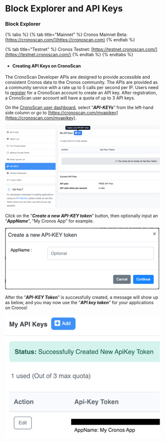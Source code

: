 # Block Explorer and API Keys

### Block Explorer

{% tabs %}
{% tab title="Mainnet" %}
Cronos Mainnet Beta: [https://cronoscan.com/](https://cronoscan.com)
{% endtab %}

{% tab title="Testnet" %}
Cronos Testnet: [https://testnet.cronoscan.com/](https://testnet.cronoscan.com/)
{% endtab %}
{% endtabs %}

* #### Creating API Keys on CronoScan

The CronoScan Developer APIs are designed to provide accessible and consistent Cronos data to the Cronos community. The APIs are provided as a community service with a rate up to 5 calls per second per IP. Users need to [register](https://cronoscan.com/register) for a CronoScan account to create an API key. After registration, a CronoScan user account will have a quota of up to 3 API keys.

On the [CronoScan user dashboard](https://cronoscan.com/myaccount), select “_**API-KEYs**_” from the left-hand side column or go to [https://cronoscan.com/myapikey](https://cronoscan.com/myapikey).

![drawing](../integrating-with-cronos/assets/myapikey-page.png)

Click on the “_**Create a new API-KEY token**_” button, then optionally input an “_**AppName**_”, “My Cronos App” for example.

![drawing](../integrating-with-cronos/assets/create-apikey.png)

After the “_**API-KEY Token**_” is successfully created, a message will show up as below, and you may now use the “_**API key token**_” for your applications on Cronos!

![drawing](../integrating-with-cronos/assets/create-apikey-successful.png)
